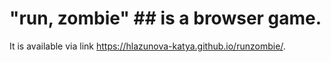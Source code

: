 # "run, zombie" ## is a browser game.
It is available via link https://hlazunova-katya.github.io/runzombie/.
